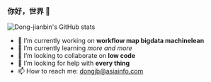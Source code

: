 ### 你好，世界 👋
![Dong-jianbin's GitHub stats](https://github-readme-stats.vercel.app/api?username=dong-jianbin&show_icons=true&theme=radical)  
- 🔭 I’m currently working on **workflow map bigdata machinelean**
- 🌱 I’m currently learning *more and more*
- 👯 I’m looking to collaborate on **low code**
- 🤔 I’m looking for help with **every thing**
- 📫 How to reach me: dongjb@asiainfo.com   

